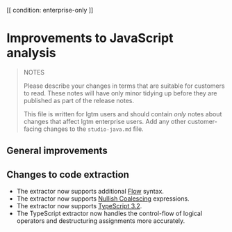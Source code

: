 [[ condition: enterprise-only ]]

# Improvements to JavaScript analysis

> NOTES
>
> Please describe your changes in terms that are suitable for
> customers to read. These notes will have only minor tidying up
> before they are published as part of the release notes.
>
> This file is written for lgtm users and should contain *only*
> notes about changes that affect lgtm enterprise users. Add
> any other customer-facing changes to the `studio-java.md`
> file.
>

## General improvements

## Changes to code extraction

* The extractor now supports additional [Flow](https://flow.org/) syntax.
* The extractor now supports [Nullish Coalescing](https://github.com/tc39/proposal-nullish-coalescing) expressions.
* The extractor now supports [TypeScript 3.2](https://www.typescriptlang.org/docs/handbook/release-notes/typescript-3-2.html).
* The TypeScript extractor now handles the control-flow of logical operators and destructuring assignments more accurately.
